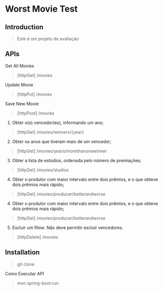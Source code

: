 # Worst Movie Test

## Introduction

> Este é um projeto de avaliação 

## APIs

Get All Movies
> [httpGet] /movies

Update Movie
> [httpPut] /movies

Save New Movie
> [httpPost] /movies

1. Obter o(s) vencedor(es), informando um ano;
> [httpGet] /movies/winners/{year}

2. Obter os anos que tiveram mais de um vencedor;
> [httpGet] /movies/years/morethanonewinner

3. Obter a lista de estúdios, ordenada pelo número de premiações;
> [httpGet] /movies/studios

4. Obter o produtor com maior intervalo entre dois prêmios, e o que obteve dois	prêmios mais rápido;
> [httpGet] /movies/producer/betterandworse

4. Obter o produtor com maior intervalo entre dois prêmios, e o que obteve dois	prêmios mais rápido;
> [httpGet] /movies/producer/betterandworse

5. Excluir um filme. Não deve permitir excluir vencedores.
> [httpDelete] /movies


## Installation

> git clone

Como Executar API

> mvn spring-boot:run

